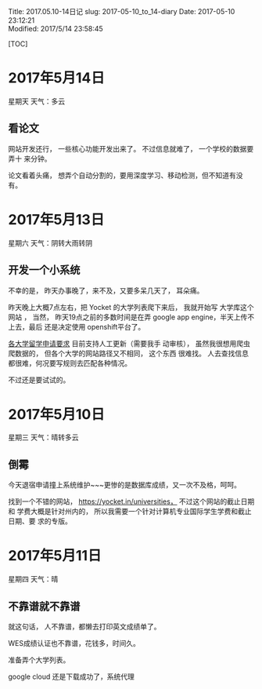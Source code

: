 Title: 2017.05.10-14日记
slug: 2017-05-10_to_14-diary
Date: 2017-05-10 23:12:21   
Modified: 2017/5/14 23:58:45

[TOC]

# 2017年5月14日

星期天 天气：多云

## 看论文 

网站开发还行， 一些核心功能开发出来了。 不过信息就难了， 一个学校的数据要弄十
来分钟。

论文看着头痛， 想弄个自动分割的，要用深度学习、移动检测，但不知道有没有。

# 2017年5月13日

星期六 天气：阴转大雨转阴

## 开发一个小系统

不幸的是， 昨天办事晚了，来不及，又要多呆几天了， 耳朵痛。

昨天晚上大概7点左右，把 Yocket 的大学列表爬下来后， 我就开始写 大学库这个网站
， 当然， 昨天19点之前的多数时间是在弄 google app engine，半天上传不上去，最后
还是决定使用 openshift平台了。

[各大学留学申请要求](www.zhimind.com/college.html) 目前支持人工更新（需要我手
动审核）， 虽然我很想用爬虫爬数据的， 但各个大学的网站路径又不相同， 这个东西
很难找。 人去查找信息都很难，何况要写规则去匹配各种情况。

不过还是要试试的。

# 2017年5月10日

星期三 天气：晴转多云

## 倒霉

今天退宿申请撞上系统维护~~~更惨的是数据库成绩，又一次不及格，呵呵。

找到一个不错的网站， https://yocket.in/universities， 不过这个网站的截止日期和
学费大概是针对州内的， 所以我需要一个针对计算机专业国际学生学费和截止日期、要
求的专版。

# 2017年5月11日

星期四 天气：晴

## 不靠谱就不靠谱

就这句话， 人不靠谱，都懒去打印英文成绩单了。

WES成绩认证也不靠谱，花钱多，时间久。

准备弄个大学列表。

google cloud 还是下载成功了，系统代理

